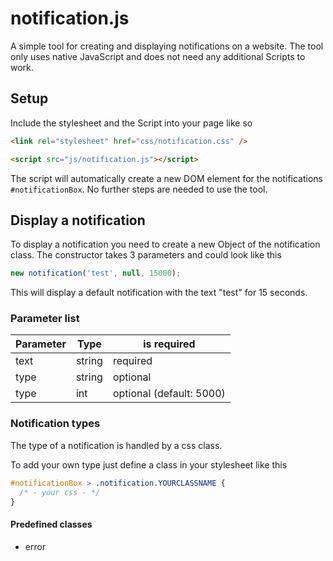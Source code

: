 # notification.js
A simple tool for creating and displaying notifications on a website.
The tool only uses native JavaScript and does not need any additional Scripts to work.

## Setup
Include the stylesheet and the Script into your page like so

```HTML
<link rel="stylesheet" href="css/notification.css" />

<script src="js/notification.js"></script>
```

The script will automatically create a new DOM element for the notifications `#notificationBox`.
No further steps are needed to use the tool.

## Display a notification
To display a notification you need to create a new Object of the notification class.
The constructor takes 3 parameters and could look like this

```javascript
new notification('test', null, 15000);
```

This will display a default notification with the text "test" for 15 seconds.

### Parameter list
Parameter|Type|is required|
-|-|-
text|string|required
type|string|optional
type|int|optional (default: 5000)

### Notification types
The type of a notification is handled by a css class.

To add your own type just define a class in your stylesheet like this
```css
#notificationBox > .notification.YOURCLASSNAME {
  /* - your css - */
}
```

#### Predefined classes 
* error
